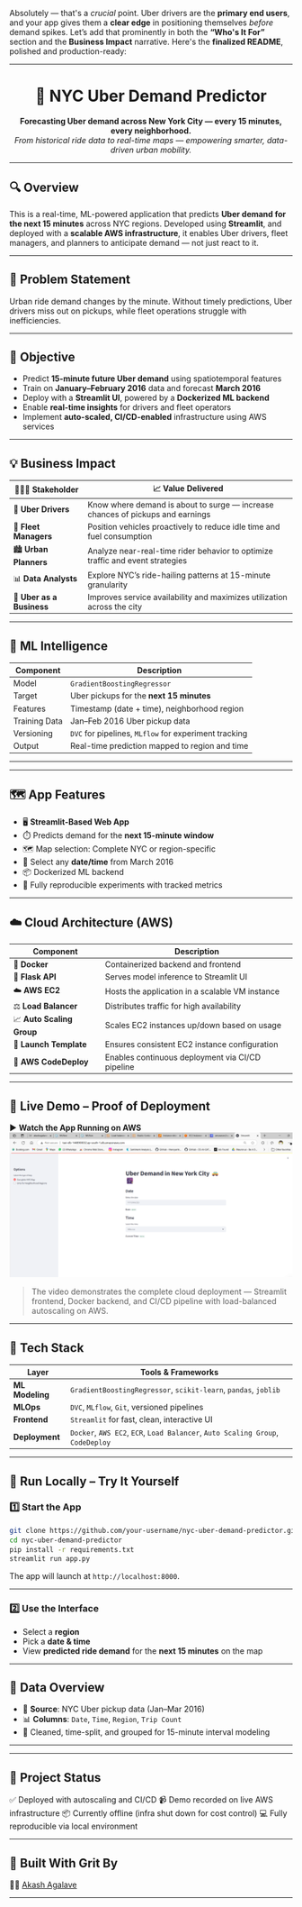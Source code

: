 Absolutely — that's a *crucial* point. Uber drivers are the **primary end users**, and your app gives them a **clear edge** in positioning themselves *before* demand spikes. Let’s add that prominently in both the **“Who's It For”** section and the **Business Impact** narrative. Here's the **finalized README**, polished and production-ready:

---

<h1 align="center">🚖 NYC Uber Demand Predictor</h1>

<p align="center">
  <b>Forecasting Uber demand across New York City — every 15 minutes, every neighborhood.</b><br/>
  <i>From historical ride data to real-time maps — empowering smarter, data-driven urban mobility.</i>
</p>

---

## 🔍 Overview

This is a real-time, ML-powered application that predicts **Uber demand for the next 15 minutes** across NYC regions. Developed using **Streamlit**, and deployed with a **scalable AWS infrastructure**, it enables Uber drivers, fleet managers, and planners to anticipate demand — not just react to it.

---

## 💼 Problem Statement

Urban ride demand changes by the minute. Without timely predictions, Uber drivers miss out on pickups, while fleet operations struggle with inefficiencies.

---

## 🎯 Objective

* Predict **15-minute future Uber demand** using spatiotemporal features
* Train on **January–February 2016** data and forecast **March 2016**
* Deploy with a **Streamlit UI**, powered by a **Dockerized ML backend**
* Enable **real-time insights** for drivers and fleet operators
* Implement **auto-scaled, CI/CD-enabled** infrastructure using AWS services

---

## 💡 Business Impact

| 🧑‍🤝‍🧑 Stakeholder      | 📈 Value Delivered                                                             |
| ------------------------- | ------------------------------------------------------------------------------ |
| 🚕 **Uber Drivers**       | Know where demand is about to surge — increase chances of pickups and earnings |
| 🚗 **Fleet Managers**     | Position vehicles proactively to reduce idle time and fuel consumption         |
| 🏙️ **Urban Planners**    | Analyze near-real-time rider behavior to optimize traffic and event strategies |
| 📊 **Data Analysts**      | Explore NYC’s ride-hailing patterns at 15-minute granularity                   |
| 💼 **Uber as a Business** | Improves service availability and maximizes utilization across the city        |

---

## 🧠 ML Intelligence

| Component     | Description                                           |
| ------------- | ----------------------------------------------------- |
| Model         | `GradientBoostingRegressor`                           |
| Target        | Uber pickups for the **next 15 minutes**              |
| Features      | Timestamp (date + time), neighborhood region          |
| Training Data | Jan–Feb 2016 Uber pickup data                         |
| Versioning    | `DVC` for pipelines, `MLflow` for experiment tracking |
| Output        | Real-time prediction mapped to region and time        |

---



---

## 🗺️ App Features

* 🖥️ **Streamlit-Based Web App**
* ⏱️ Predicts demand for the **next 15-minute window**
* 🗺️ Map selection: Complete NYC or region-specific
* 📅 Select any **date/time** from March 2016
* 📦 Dockerized ML backend
* 🧪 Fully reproducible experiments with tracked metrics

---

## ☁️ Cloud Architecture (AWS)

| Component                 | Description                                      |
| ------------------------- | ------------------------------------------------ |
| 🐳 **Docker**             | Containerized backend and frontend               |
| 🧠 **Flask API**          | Serves model inference to Streamlit UI           |
| ☁️ **AWS EC2**            | Hosts the application in a scalable VM instance  |
| ⚖️ **Load Balancer**      | Distributes traffic for high availability        |
| 📈 **Auto Scaling Group** | Scales EC2 instances up/down based on usage      |
| 🧬 **Launch Template**    | Ensures consistent EC2 instance configuration    |
| 🚀 **AWS CodeDeploy**     | Enables continuous deployment via CI/CD pipeline |

---

## 🎥 Live Demo – Proof of Deployment

▶️ **Watch the App Running on AWS**
[![Watch the Demo](Demo_Video/demo-thumbnail.png)](https://youtu.be/3qjKD__omR0)


> The video demonstrates the complete cloud deployment — Streamlit frontend, Docker backend, and CI/CD pipeline with load-balanced autoscaling on AWS.

---

## 🧰 Tech Stack

| Layer           | Tools & Frameworks                                                              |
| --------------- | ------------------------------------------------------------------------------- |
| **ML Modeling** | `GradientBoostingRegressor`, `scikit-learn`, `pandas`, `joblib`                 |
| **MLOps**       | `DVC`, `MLflow`, `Git`, versioned pipelines                                     |
| **Frontend**    | `Streamlit` for fast, clean, interactive UI                                     |
| **Deployment**  | `Docker`, `AWS EC2`, `ECR`, `Load Balancer`, `Auto Scaling Group`, `CodeDeploy` |

---

## 🧪 Run Locally – Try It Yourself

### 1️⃣ Start the App

```bash
git clone https://github.com/your-username/nyc-uber-demand-predictor.git
cd nyc-uber-demand-predictor
pip install -r requirements.txt
streamlit run app.py
```

The app will launch at `http://localhost:8000`.

---

### 2️⃣ Use the Interface

* Select a **region**
* Pick a **date & time**
* View **predicted ride demand** for the **next 15 minutes** on the map

---

## 📁 Data Overview

* 📍 **Source**: NYC Uber pickup data (Jan–Mar 2016)
* 📊 **Columns**: `Date`, `Time`, `Region`, `Trip Count`
* 🧹 Cleaned, time-split, and grouped for 15-minute interval modeling

---


---

## 📌 Project Status

✅ Deployed with autoscaling and CI/CD
📹 Demo recorded on live AWS infrastructure
📦 Currently offline (infra shut down for cost control)
💻 Fully reproducible via local environment

---

## 🙌 Built With Grit By

👨‍💻 [Akash Agalave](https://github.com/akashagalave)

---

